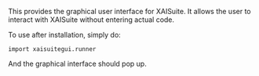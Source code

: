 This provides the graphical user interface for XAISuite. It allows the user to interact with XAISuite without entering actual code.

To use after installation, simply do:

```
import xaisuitegui.runner
```

And the graphical interface should pop up. 

